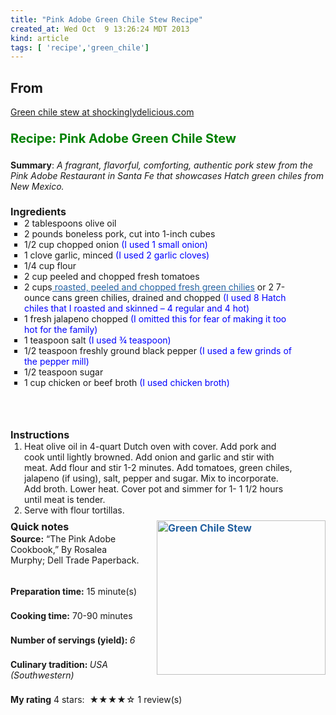```yaml
---
title: "Pink Adobe Green Chile Stew Recipe"
created_at: Wed Oct  9 13:26:24 MDT 2013
kind: article
tags: [ 'recipe','green_chile']
---
```


From
----
<a href="http://www.shockinglydelicious.com/green-chile-stew-from-the-pink-adobe-hatch-chiles/">Green chile stew at shockinglydelicious.com</a>

<style type="text/css"></style><style type="text/css">
.div-0-flj { background-color: rgb(238, 238, 238); border: 2px dotted rgb(163, 155, 143); color: rgb(17, 17, 17); font-family: Georgia, 'Times New Roman', Times, serif; font-size: 14px; height: 1105.828125px; line-height: 21.984375px; outline-color: rgb(17, 17, 17); padding: 10px; width: 456px; -webkit-column-rule-color: rgb(17, 17, 17); -webkit-perspective-origin-x: 240px; -webkit-perspective-origin-y: 564.90625px; -webkit-text-emphasis-color: rgb(17, 17, 17); -webkit-text-fill-color: rgb(17, 17, 17); -webkit-text-stroke-color: rgb(17, 17, 17); -webkit-transform-origin: 240px 564.90625px; }
.p-1-flj { margin-bottom: 21.993999481201172px; margin-top: 0px; }
.p-2-flj { height: 24px; margin-bottom: 21.993999481201172px; margin-top: 0px; -webkit-perspective-origin-x: 228px; -webkit-perspective-origin-y: 12px; -webkit-transform-origin: 228px 12px; }
.span-3-flj { border-color: rgb(0, 128, 0); color: rgb(0, 128, 0); font-size: 20px; font-weight: bold; outline-color: rgb(0, 128, 0); -webkit-column-rule-color: rgb(0, 128, 0); -webkit-text-emphasis-color: rgb(0, 128, 0); -webkit-text-fill-color: rgb(0, 128, 0); -webkit-text-stroke-color: rgb(0, 128, 0); }
.div-4-flj { height: 1015.875px; -webkit-perspective-origin-x: 228px; -webkit-perspective-origin-y: 507.9375px; -webkit-transform-origin: 228px 507.9375px; }
.strong-6-flj { }
.div-8-flj { height: 357px; -webkit-perspective-origin-x: 228px; -webkit-perspective-origin-y: 178.5px; -webkit-transform-origin: 228px 178.5px; }
.h4-9-flj { font-size: 16px; margin-bottom: 0px; margin-top: 0px; }
.ul-10-flj { list-style-type: square; margin-bottom: 21.993999481201172px; margin-left: 21.993999481201172px; margin-top: 0px; padding-left: 0px; width: 434.015625px; -webkit-perspective-origin-x: 217px; -webkit-perspective-origin-y: 168px; -webkit-transform-origin: 217px 168px; }
.span-14-flj { border-color: rgb(0, 0, 255); color: rgb(0, 0, 255); outline-color: rgb(0, 0, 255); -webkit-column-rule-color: rgb(0, 0, 255); -webkit-text-emphasis-color: rgb(0, 0, 255); -webkit-text-fill-color: rgb(0, 0, 255); -webkit-text-stroke-color: rgb(0, 0, 255); }
.a-20-flj { border-color: rgb(35, 97, 161); color: rgb(35, 97, 161); outline-color: rgb(35, 97, 161); -webkit-column-rule-color: rgb(35, 97, 161); -webkit-text-emphasis-color: rgb(35, 97, 161); -webkit-text-fill-color: rgb(35, 97, 161); -webkit-text-stroke-color: rgb(35, 97, 161); }
.div-31-flj { height: 147px; -webkit-perspective-origin-x: 228px; -webkit-perspective-origin-y: 73.5px; -webkit-transform-origin: 228px 73.5px; }
.ol-33-flj { margin-bottom: 21.993999481201172px; margin-left: 21.993999481201172px; margin-top: 0px; padding-left: 0px; width: 434.015625px; -webkit-perspective-origin-x: 217px; -webkit-perspective-origin-y: 63px; -webkit-transform-origin: 217px 63px; }
.div-36-flj { height: 105px; -webkit-perspective-origin-x: 228px; -webkit-perspective-origin-y: 52.5px; -webkit-transform-origin: 228px 52.5px; }
.h4-37-flj { font-size: 16px; height: 21px; margin-bottom: 0px; margin-top: 0px; -webkit-perspective-origin-x: 228px; -webkit-perspective-origin-y: 10.5px; -webkit-transform-origin: 228px 10.5px; }
.img-39-flj { display: block; float: right; margin-bottom: 25.293100357055664px; margin-left: 25.293100357055664px; -webkit-text-decorations-in-effect: none; }
.span-48-flj { font-weight: bold; }
.span-50-flj { font-style: italic; }

</style>

<div class="div-0-flj"><p class="p-1-flj"></p>
<p class="p-2-flj"><span class="span-3-flj">Recipe: Pink Adobe Green Chile Stew</span></p>
<div class="div-4-flj">
<p class="p-1-flj"><strong class="strong-6-flj">Summary</strong>: <em class="strong-6-flj">A fragrant, flavorful, comforting, authentic pork stew from the Pink Adobe Restaurant in Santa Fe that showcases Hatch green chiles from New Mexico. </em></p>
<div class="div-8-flj">
<h4 class="h4-9-flj">Ingredients</h4>
<ul class="ul-10-flj">
<li class="strong-6-flj">2 tablespoons olive oil</li>
<li class="strong-6-flj">2 pounds boneless pork, cut into 1-inch cubes</li>
<li class="strong-6-flj">1/2 cup chopped onion<span class="span-14-flj"> (I used 1 small onion)</span></li>
<li class="strong-6-flj">1 clove garlic, minced <span class="span-14-flj">(I used 2 garlic cloves)</span></li>
<li class="strong-6-flj">1/4 cup flour</li>
<li class="strong-6-flj">2 cup peeled and chopped fresh tomatoes</li>
<li class="strong-6-flj">2 cups<a href="http://www.shockinglydelicious.com/how-to-roast-hatch-chiles/" target="_blank" class="a-20-flj"> roasted, peeled and chopped fresh green chilies</a>&nbsp;or 2 7-ounce cans green chilies, drained and chopped<span class="span-14-flj"> (I used 8 Hatch chiles that I roasted and skinned – 4 regular and 4 hot)</span></li>
<li class="strong-6-flj">1 fresh jalapeno chopped <span class="span-14-flj">(I omitted this for fear of making it too hot for the family)</span></li>
<li class="strong-6-flj">1 teaspoon salt <span class="span-14-flj">(I used ¾ teaspoon)</span></li>
<li class="strong-6-flj">1/2 teaspoon freshly ground black pepper <span class="span-14-flj">(I used a few grinds of the pepper mill)</span></li>
<li class="strong-6-flj">1/2 teaspoon sugar</li>
<li class="strong-6-flj">1 cup chicken or beef broth <span class="span-14-flj">(I used chicken broth)</span></li>
</ul>
</div>
<div class="div-31-flj">
<h4 class="h4-9-flj">Instructions</h4>
<ol class="ol-33-flj">
<li class="strong-6-flj">Heat olive oil in 4-quart Dutch oven with cover. Add pork and cook until lightly browned. Add onion and garlic and stir with meat. Add flour and stir 1-2 minutes. Add tomatoes, green chiles, jalapeno (if using), salt, pepper and sugar. Mix to incorporate. Add broth. Lower heat. Cover pot and simmer for 1- 1 1/2 hours until meat is tender.</li>
<li class="strong-6-flj">Serve with flour tortillas.</li>
</ol>
</div>
<div class="div-36-flj">
<h4 class="h4-37-flj">Quick notes<a href="http://www.shockinglydelicious.com/wp-content/uploads/2011/09/Aerial-Green-Chile-Stew.jpg" class="a-20-flj"><img title="Aerial Green Chile Stew" src="http://www.shockinglydelicious.com/wp-content/uploads/2011/09/Aerial-Green-Chile-Stew-300x274.jpg" alt="Green Chile Stew" width="270" height="247" class="img-39-flj"></a></h4>
<p class="p-1-flj"><strong class="strong-6-flj">Source:</strong> “The Pink Adobe Cookbook,” By Rosalea Murphy; Dell Trade Paperback.</p>
</div>
<p class="p-1-flj"><strong class="strong-6-flj">Preparation time:</strong> <span class="strong-6-flj">15 minute(s)</span></p>
<p class="p-1-flj"><strong class="strong-6-flj">Cooking time:</strong> 70-90 minutes</p>
<p class="p-1-flj"><span class="span-48-flj"><strong class="strong-6-flj">Number of servings</strong> (yield): </span><span class="span-50-flj">6</span></p>
<p class="p-1-flj"><strong class="strong-6-flj"><span class="strong-6-flj">Culinary tradition: </span></strong><span class="span-50-flj">USA (Southwestern)</span></p>
<p class="p-1-flj"><strong class="strong-6-flj">My rating</strong> <span class="strong-6-flj"><span class="strong-6-flj">4 </span> stars:&nbsp; ★★★★☆<span class="strong-6-flj"> 1</span> review(s)</span></p>
</div>
<p class="p-1-flj"></p></div>

